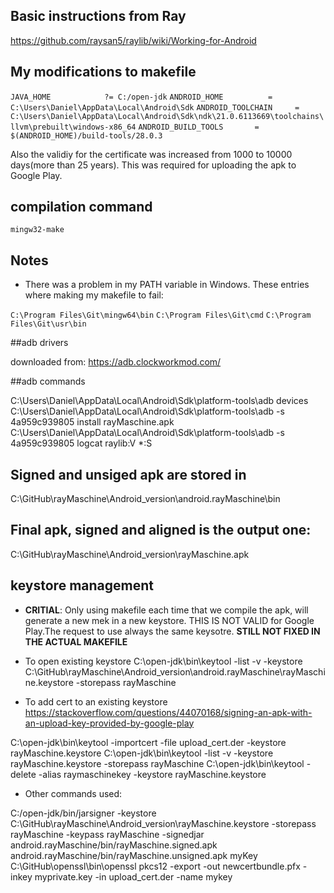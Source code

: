 
## Basic instructions from Ray

https://github.com/raysan5/raylib/wiki/Working-for-Android

## My modifications to makefile

`JAVA_HOME			  ?= C:/open-jdk`
`ANDROID_HOME		   = C:\Users\Daniel\AppData\Local\Android\Sdk`
`ANDROID_TOOLCHAIN	   = C:\Users\Daniel\AppData\Local\Android\Sdk\ndk\21.0.6113669\toolchains\llvm\prebuilt\windows-x86_64`
`ANDROID_BUILD_TOOLS	   = $(ANDROID_HOME)/build-tools/28.0.3`

Also the validiy for the certificate was increased from 1000 to 10000 days(more than 25 years). This was required for uploading the apk to Google Play.

## compilation command
`mingw32-make`


## Notes
* There was a problem in my PATH variable in Windows. These entries where making my makefile to fail:

`C:\Program Files\Git\mingw64\bin`
`C:\Program Files\Git\cmd`
`C:\Program Files\Git\usr\bin`


##adb drivers

downloaded from:
https://adb.clockworkmod.com/

##adb commands

C:\Users\Daniel\AppData\Local\Android\Sdk\platform-tools\adb devices  
C:\Users\Daniel\AppData\Local\Android\Sdk\platform-tools\adb -s 4a959c939805 install rayMaschine.apk
C:\Users\Daniel\AppData\Local\Android\Sdk\platform-tools\adb -s 4a959c939805 logcat raylib:V *:S

## Signed and unsiged apk are stored in
C:\GitHub\rayMaschine\Android_version\android.rayMaschine\bin

## Final apk, signed and aligned is the output one:
C:\GitHub\rayMaschine\Android_version\rayMaschine.apk

## keystore management
* **CRITIAL**: Only using makefile each time that we compile the apk, will generate a new mek in a new keystore. THIS IS NOT VALID for Google Play.The request to use always the same keysotre.
 **STILL NOT FIXED IN THE ACTUAL MAKEFILE**
 
* To open existing keystore
C:\open-jdk\bin\keytool -list -v -keystore C:\GitHub\rayMaschine\Android_version\android.rayMaschine\rayMaschine.keystore -storepass rayMaschine

* To add cert to an existing keystore
https://stackoverflow.com/questions/44070168/signing-an-apk-with-an-upload-key-provided-by-google-play

C:\open-jdk\bin\keytool -importcert -file upload_cert.der -keystore rayMaschine.keystore
C:\open-jdk\bin\keytool -list -v -keystore rayMaschine.keystore -storepass rayMaschine
C:\open-jdk\bin\keytool -delete -alias raymaschinekey -keystore rayMaschine.keystore

* Other commands used:

C:/open-jdk/bin/jarsigner -keystore C:\GitHub\rayMaschine\Android_version\rayMaschine.keystore -storepass rayMaschine -keypass rayMaschine -signedjar android.rayMaschine/bin/rayMaschine.signed.apk android.rayMaschine/bin/rayMaschine.unsigned.apk myKey
C:\GitHub\openssl\bin\openssl pkcs12 -export -out newcertbundle.pfx -inkey myprivate.key -in upload_cert.der -name mykey